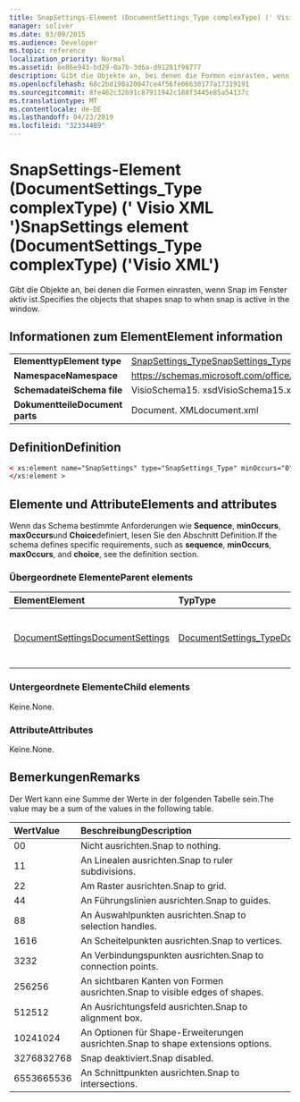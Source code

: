 ```yaml
---
title: SnapSettings-Element (DocumentSettings_Type complexType) (' Visio XML ')
manager: soliver
ms.date: 03/09/2015
ms.audience: Developer
ms.topic: reference
localization_priority: Normal
ms.assetid: 6e86e943-bd29-0a7b-3d6a-d91281f98777
description: Gibt die Objekte an, bei denen die Formen einrasten, wenn Snap im Fenster aktiv ist.
ms.openlocfilehash: 68c2bd198a20047ce4f56fe06630177a17319191
ms.sourcegitcommit: 8fe462c32b91c87911942c188f3445e85a54137c
ms.translationtype: MT
ms.contentlocale: de-DE
ms.lasthandoff: 04/23/2019
ms.locfileid: "32334489"
---
```

# <a name="snapsettings-element-documentsettingstype-complextype-visio-xml"></a><span data-ttu-id="8bc57-103">SnapSettings-Element (DocumentSettings_Type complexType) (' Visio XML ')</span><span class="sxs-lookup"><span data-stu-id="8bc57-103">SnapSettings element (DocumentSettings_Type complexType) ('Visio XML')</span></span>

<span data-ttu-id="8bc57-104">Gibt die Objekte an, bei denen die Formen einrasten, wenn Snap im Fenster aktiv ist.</span><span class="sxs-lookup"><span data-stu-id="8bc57-104">Specifies the objects that shapes snap to when snap is active in the window.</span></span>
  
## <a name="element-information"></a><span data-ttu-id="8bc57-105">Informationen zum Element</span><span class="sxs-lookup"><span data-stu-id="8bc57-105">Element information</span></span>

|||
|:-----|:-----|
|<span data-ttu-id="8bc57-106">**Elementtyp**</span><span class="sxs-lookup"><span data-stu-id="8bc57-106">**Element type**</span></span> <br/> |[<span data-ttu-id="8bc57-107">SnapSettings_Type</span><span class="sxs-lookup"><span data-stu-id="8bc57-107">SnapSettings_Type</span></span>](snapsettings_type-complextypevisio-xml.md) <br/> |
|<span data-ttu-id="8bc57-108">**Namespace**</span><span class="sxs-lookup"><span data-stu-id="8bc57-108">**Namespace**</span></span> <br/> |https://schemas.microsoft.com/office/visio/2012/main  <br/> |
|<span data-ttu-id="8bc57-109">**Schemadatei**</span><span class="sxs-lookup"><span data-stu-id="8bc57-109">**Schema file**</span></span> <br/> |<span data-ttu-id="8bc57-110">VisioSchema15. xsd</span><span class="sxs-lookup"><span data-stu-id="8bc57-110">VisioSchema15.xsd</span></span>  <br/> |
|<span data-ttu-id="8bc57-111">**Dokumentteile**</span><span class="sxs-lookup"><span data-stu-id="8bc57-111">**Document parts**</span></span> <br/> |<span data-ttu-id="8bc57-112">Document. XML</span><span class="sxs-lookup"><span data-stu-id="8bc57-112">document.xml</span></span>  <br/> |
   
## <a name="definition"></a><span data-ttu-id="8bc57-113">Definition</span><span class="sxs-lookup"><span data-stu-id="8bc57-113">Definition</span></span>

```XML
< xs:element name="SnapSettings" type="SnapSettings_Type" minOccurs="0" maxOccurs="1" >
</xs:element >
```

## <a name="elements-and-attributes"></a><span data-ttu-id="8bc57-114">Elemente und Attribute</span><span class="sxs-lookup"><span data-stu-id="8bc57-114">Elements and attributes</span></span>

<span data-ttu-id="8bc57-115">Wenn das Schema bestimmte Anforderungen wie **Sequence**, **minOccurs**, **maxOccurs**und **Choice**definiert, lesen Sie den Abschnitt Definition.</span><span class="sxs-lookup"><span data-stu-id="8bc57-115">If the schema defines specific requirements, such as **sequence**, **minOccurs**, **maxOccurs**, and **choice**, see the definition section.</span></span> 
  
### <a name="parent-elements"></a><span data-ttu-id="8bc57-116">Übergeordnete Elemente</span><span class="sxs-lookup"><span data-stu-id="8bc57-116">Parent elements</span></span>

|<span data-ttu-id="8bc57-117">**Element**</span><span class="sxs-lookup"><span data-stu-id="8bc57-117">**Element**</span></span>|<span data-ttu-id="8bc57-118">**Typ**</span><span class="sxs-lookup"><span data-stu-id="8bc57-118">**Type**</span></span>|<span data-ttu-id="8bc57-119">**Beschreibung**</span><span class="sxs-lookup"><span data-stu-id="8bc57-119">**Description**</span></span>|
|:-----|:-----|:-----|
|[<span data-ttu-id="8bc57-120">DocumentSettings</span><span class="sxs-lookup"><span data-stu-id="8bc57-120">DocumentSettings</span></span>](documentsettings-element-visiodocument_type-complextypevisio-xml.md) <br/> |[<span data-ttu-id="8bc57-121">DocumentSettings_Type</span><span class="sxs-lookup"><span data-stu-id="8bc57-121">DocumentSettings_Type</span></span>](documentsettings_type-complextypevisio-xml.md) <br/> |<span data-ttu-id="8bc57-122">Enthält Elemente, die Dokumenteinstellungen angeben.</span><span class="sxs-lookup"><span data-stu-id="8bc57-122">Contains elements that specify document settings.</span></span>  <br/> |
   
### <a name="child-elements"></a><span data-ttu-id="8bc57-123">Untergeordnete Elemente</span><span class="sxs-lookup"><span data-stu-id="8bc57-123">Child elements</span></span>

<span data-ttu-id="8bc57-124">Keine.</span><span class="sxs-lookup"><span data-stu-id="8bc57-124">None.</span></span>
  
### <a name="attributes"></a><span data-ttu-id="8bc57-125">Attribute</span><span class="sxs-lookup"><span data-stu-id="8bc57-125">Attributes</span></span>

<span data-ttu-id="8bc57-126">Keine.</span><span class="sxs-lookup"><span data-stu-id="8bc57-126">None.</span></span>
  
## <a name="remarks"></a><span data-ttu-id="8bc57-127">Bemerkungen</span><span class="sxs-lookup"><span data-stu-id="8bc57-127">Remarks</span></span>

<span data-ttu-id="8bc57-128">Der Wert kann eine Summe der Werte in der folgenden Tabelle sein.</span><span class="sxs-lookup"><span data-stu-id="8bc57-128">The value may be a sum of the values in the following table.</span></span>
  
|<span data-ttu-id="8bc57-129">**Wert**</span><span class="sxs-lookup"><span data-stu-id="8bc57-129">**Value**</span></span>|<span data-ttu-id="8bc57-130">**Beschreibung**</span><span class="sxs-lookup"><span data-stu-id="8bc57-130">**Description**</span></span>|
|:-----|:-----|
|<span data-ttu-id="8bc57-131">0</span><span class="sxs-lookup"><span data-stu-id="8bc57-131">0</span></span>  <br/> |<span data-ttu-id="8bc57-132">Nicht ausrichten.</span><span class="sxs-lookup"><span data-stu-id="8bc57-132">Snap to nothing.</span></span>  <br/> |
|<span data-ttu-id="8bc57-133">1</span><span class="sxs-lookup"><span data-stu-id="8bc57-133">1</span></span>  <br/> |<span data-ttu-id="8bc57-134">An Linealen ausrichten.</span><span class="sxs-lookup"><span data-stu-id="8bc57-134">Snap to ruler subdivisions.</span></span>  <br/> |
|<span data-ttu-id="8bc57-135">2</span><span class="sxs-lookup"><span data-stu-id="8bc57-135">2</span></span>  <br/> |<span data-ttu-id="8bc57-136">Am Raster ausrichten.</span><span class="sxs-lookup"><span data-stu-id="8bc57-136">Snap to grid.</span></span>  <br/> |
|<span data-ttu-id="8bc57-137">4</span><span class="sxs-lookup"><span data-stu-id="8bc57-137">4</span></span>  <br/> |<span data-ttu-id="8bc57-138">An Führungslinien ausrichten.</span><span class="sxs-lookup"><span data-stu-id="8bc57-138">Snap to guides.</span></span>  <br/> |
|<span data-ttu-id="8bc57-139">8</span><span class="sxs-lookup"><span data-stu-id="8bc57-139">8</span></span>  <br/> |<span data-ttu-id="8bc57-140">An Auswahlpunkten ausrichten.</span><span class="sxs-lookup"><span data-stu-id="8bc57-140">Snap to selection handles.</span></span>  <br/> |
|<span data-ttu-id="8bc57-141">16</span><span class="sxs-lookup"><span data-stu-id="8bc57-141">16</span></span>  <br/> |<span data-ttu-id="8bc57-142">An Scheitelpunkten ausrichten.</span><span class="sxs-lookup"><span data-stu-id="8bc57-142">Snap to vertices.</span></span>  <br/> |
|<span data-ttu-id="8bc57-143">32</span><span class="sxs-lookup"><span data-stu-id="8bc57-143">32</span></span>  <br/> |<span data-ttu-id="8bc57-144">An Verbindungspunkten ausrichten.</span><span class="sxs-lookup"><span data-stu-id="8bc57-144">Snap to connection points.</span></span>  <br/> |
|<span data-ttu-id="8bc57-145">256</span><span class="sxs-lookup"><span data-stu-id="8bc57-145">256</span></span>  <br/> |<span data-ttu-id="8bc57-146">An sichtbaren Kanten von Formen ausrichten.</span><span class="sxs-lookup"><span data-stu-id="8bc57-146">Snap to visible edges of shapes.</span></span>  <br/> |
|<span data-ttu-id="8bc57-147">512</span><span class="sxs-lookup"><span data-stu-id="8bc57-147">512</span></span>  <br/> |<span data-ttu-id="8bc57-148">An Ausrichtungsfeld ausrichten.</span><span class="sxs-lookup"><span data-stu-id="8bc57-148">Snap to alignment box.</span></span>  <br/> |
|<span data-ttu-id="8bc57-149">1024</span><span class="sxs-lookup"><span data-stu-id="8bc57-149">1024</span></span>  <br/> |<span data-ttu-id="8bc57-150">An Optionen für Shape-Erweiterungen ausrichten.</span><span class="sxs-lookup"><span data-stu-id="8bc57-150">Snap to shape extensions options.</span></span>  <br/> |
|<span data-ttu-id="8bc57-151">32768</span><span class="sxs-lookup"><span data-stu-id="8bc57-151">32768</span></span>  <br/> |<span data-ttu-id="8bc57-152">Snap deaktiviert.</span><span class="sxs-lookup"><span data-stu-id="8bc57-152">Snap disabled.</span></span>  <br/> |
|<span data-ttu-id="8bc57-153">65536</span><span class="sxs-lookup"><span data-stu-id="8bc57-153">65536</span></span>  <br/> |<span data-ttu-id="8bc57-154">An Schnittpunkten ausrichten.</span><span class="sxs-lookup"><span data-stu-id="8bc57-154">Snap to intersections.</span></span>  <br/> |
   

